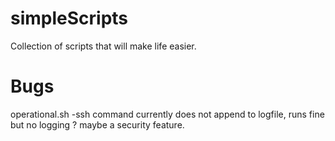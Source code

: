# simpleScripts
Collection of scripts that will make life easier.

# Bugs
operational.sh 
-ssh command currently does not append to logfile, runs fine but no logging ? maybe a security feature.
